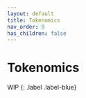 ```yaml
---
layout: default
title: Tokenomics
nav_order: 9
has_children: false
---
```


# Tokenomics

WIP
{: .label .label-blue}

